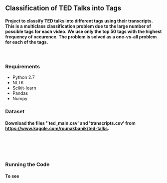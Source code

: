 ## Classification of TED Talks into Tags

#### Project to classify TED talks into different tags using their transcripts. This is a multiclass classification problem due to the large number of possible tags for each video. We use only the top 50 tags with the highest frequency of occurence. The problem is solved as a one-vs-all problem for each of the tags.
#### </br>

### Requirements
* Python 2.7
* NLTK
* Scikit-learn
* Pandas
* Numpy


### Dataset
#### Download the files ''ted_main.csv' and 'transcripts.csv' from https://www.kaggle.com/rounakbanik/ted-talks.
# </br>

### Running the Code
#### To see 
